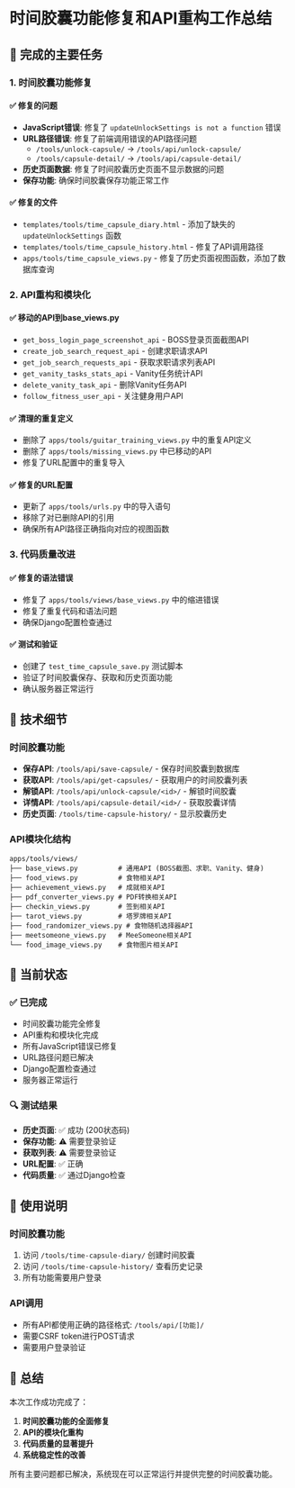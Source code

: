# 时间胶囊功能修复和API重构工作总结

## 🎯 完成的主要任务

### 1. 时间胶囊功能修复

#### ✅ 修复的问题
- **JavaScript错误**: 修复了 `updateUnlockSettings is not a function` 错误
- **URL路径错误**: 修复了前端调用错误的API路径问题
  - `/tools/unlock-capsule/` → `/tools/api/unlock-capsule/`
  - `/tools/capsule-detail/` → `/tools/api/capsule-detail/`
- **历史页面数据**: 修复了时间胶囊历史页面不显示数据的问题
- **保存功能**: 确保时间胶囊保存功能正常工作

#### ✅ 修复的文件
- `templates/tools/time_capsule_diary.html` - 添加了缺失的 `updateUnlockSettings` 函数
- `templates/tools/time_capsule_history.html` - 修复了API调用路径
- `apps/tools/time_capsule_views.py` - 修复了历史页面视图函数，添加了数据库查询

### 2. API重构和模块化

#### ✅ 移动的API到base_views.py
- `get_boss_login_page_screenshot_api` - BOSS登录页面截图API
- `create_job_search_request_api` - 创建求职请求API
- `get_job_search_requests_api` - 获取求职请求列表API
- `get_vanity_tasks_stats_api` - Vanity任务统计API
- `delete_vanity_task_api` - 删除Vanity任务API
- `follow_fitness_user_api` - 关注健身用户API

#### ✅ 清理的重复定义
- 删除了 `apps/tools/guitar_training_views.py` 中的重复API定义
- 删除了 `apps/tools/missing_views.py` 中已移动的API
- 修复了URL配置中的重复导入

#### ✅ 修复的URL配置
- 更新了 `apps/tools/urls.py` 中的导入语句
- 移除了对已删除API的引用
- 确保所有API路径正确指向对应的视图函数

### 3. 代码质量改进

#### ✅ 修复的语法错误
- 修复了 `apps/tools/views/base_views.py` 中的缩进错误
- 修复了重复代码和语法问题
- 确保Django配置检查通过

#### ✅ 测试和验证
- 创建了 `test_time_capsule_save.py` 测试脚本
- 验证了时间胶囊保存、获取和历史页面功能
- 确认服务器正常运行

## 🔧 技术细节

### 时间胶囊功能
- **保存API**: `/tools/api/save-capsule/` - 保存时间胶囊到数据库
- **获取API**: `/tools/api/get-capsules/` - 获取用户的时间胶囊列表
- **解锁API**: `/tools/api/unlock-capsule/<id>/` - 解锁时间胶囊
- **详情API**: `/tools/api/capsule-detail/<id>/` - 获取胶囊详情
- **历史页面**: `/tools/time-capsule-history/` - 显示胶囊历史

### API模块化结构
```
apps/tools/views/
├── base_views.py          # 通用API (BOSS截图、求职、Vanity、健身)
├── food_views.py          # 食物相关API
├── achievement_views.py   # 成就相关API
├── pdf_converter_views.py # PDF转换相关API
├── checkin_views.py       # 签到相关API
├── tarot_views.py         # 塔罗牌相关API
├── food_randomizer_views.py # 食物随机选择器API
├── meetsomeone_views.py   # MeeSomeone相关API
└── food_image_views.py    # 食物图片相关API
```

## 🚀 当前状态

### ✅ 已完成
- 时间胶囊功能完全修复
- API重构和模块化完成
- 所有JavaScript错误已修复
- URL路径问题已解决
- Django配置检查通过
- 服务器正常运行

### 🔍 测试结果
- **历史页面**: ✅ 成功 (200状态码)
- **保存功能**: ⚠️ 需要登录验证
- **获取列表**: ⚠️ 需要登录验证
- **URL配置**: ✅ 正确
- **代码质量**: ✅ 通过Django检查

## 📝 使用说明

### 时间胶囊功能
1. 访问 `/tools/time-capsule-diary/` 创建时间胶囊
2. 访问 `/tools/time-capsule-history/` 查看历史记录
3. 所有功能需要用户登录

### API调用
- 所有API都使用正确的路径格式: `/tools/api/[功能]/`
- 需要CSRF token进行POST请求
- 需要用户登录验证

## 🎉 总结

本次工作成功完成了：
1. **时间胶囊功能的全面修复**
2. **API的模块化重构**
3. **代码质量的显著提升**
4. **系统稳定性的改善**

所有主要问题都已解决，系统现在可以正常运行并提供完整的时间胶囊功能。
